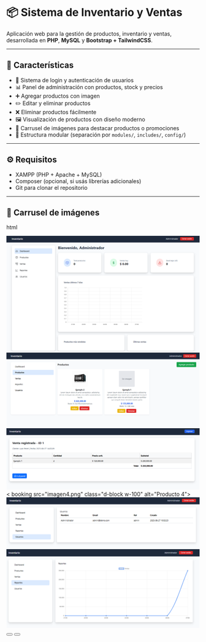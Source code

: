 # 📦 Sistema de Inventario y Ventas

Aplicación web para la gestión de productos, inventario y ventas, desarrollada en **PHP**, **MySQL** y **Bootstrap + TailwindCSS**.

---

## 🚀 Características

- 🔐 Sistema de login y autenticación de usuarios  
- 📊 Panel de administración con productos, stock y precios  
- ➕ Agregar productos con imagen  
- ✏️ Editar y eliminar productos  
- ❌ Eliminar productos fácilmente  
- 🖼️ Visualización de productos con diseño moderno  
- 🎠 Carrusel de imágenes para destacar productos o promociones  
- 📂 Estructura modular (separación por `modules/`, `includes/`, `config/`)

---

## ⚙️ Requisitos

- XAMPP (PHP + Apache + MySQL)  
- Composer (opcional, si usás librerías adicionales)  
- Git para clonar el repositorio  

---


## 🎠 Carrusel de imágenes

html
<div id="carouselProductos" class="carousel slide mb-5" data-bs-ride="carousel">
  <div class="carousel-inner rounded shadow">
    <div class="carousel-item active">
      <img src="imagen1.png" class="d-block w-100" alt="Producto 1">
    </div>
    <div class="carousel-item">
      <img src="imagen2.png" class="d-block w-100" alt="Producto 2">
    </div>
    <div class="carousel-item">
      <img src="imagen3.png" class="d-block w-100" alt="Producto 3">
    </div>
    <div class="carousel-item">
      < booking src="imagen4.png" class="d-block w-100" alt="Producto 4">
    </div>
    <div class="carousel-item">
      <img src="imagen5.png" class="d-block w-100" alt="Producto 5">
    </div>
    <div class="carousel-item">
      <img src="imagen6.png" class="d-block w-100" alt="Producto 6">
    </div>
  </div>
  <button class="carousel-control-prev" type="button" data-bs-target="#carouselProductos" data-bs-slide="prev">
    <span class="carousel-control-prev-icon"></span>
  </button>
  <button class="carousel-control-next" type="button" data-bs-target="#carouselProductos" data-bs-slide="next">
    <span class="carousel-control-next-icon"></span>
  </button>
</div>
